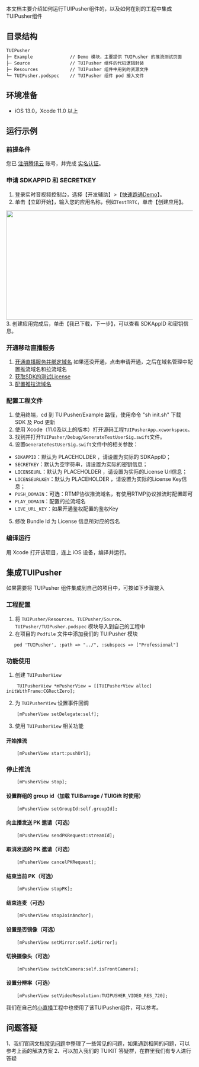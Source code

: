 本文档主要介绍如何运行TUIPusher组件的，以及如何在别的工程中集成TUIPusher组件

## 目录结构

```
TUIPusher
├─ Example              // Demo 模块，主要提供 TUIPusher 的推流测试页面
├─ Source               // TUIPusher 组件的代码逻辑封装
├─ Resources            // TUIPusher 组件中用到的资源文件
└─ TUIPusher.podspec    // TUIPusher 组件 pod 接入文件
```

## 环境准备
- iOS 13.0，Xcode 11.0 以上

## 运行示例

### 前提条件
您已 [注册腾讯云](https://cloud.tencent.com/document/product/378/17985) 账号，并完成 [实名认证](https://cloud.tencent.com/document/product/378/3629)。

### 申请 SDKAPPID 和 SECRETKEY
1. 登录实时音视频控制台，选择【开发辅助】>【[快速跑通Demo](https://console.cloud.tencent.com/trtc/quickstart)】。
2. 单击【立即开始】，输入您的应用名称，例如`TestTRTC`，单击【创建应用】。
<img src="https://main.qcloudimg.com/raw/169391f6711857dca6ed8cfce7b391bd.png" width="650" height="295"/>
3. 创建应用完成后，单击【我已下载，下一步】，可以查看 SDKAppID 和密钥信息。

### 开通移动直播服务
1. [开通直播服务并绑定域名](https://console.cloud.tencent.com/live/livestat) 如果还没开通，点击申请开通，之后在域名管理中配置推流域名和拉流域名
2. [获取SDK的测试License](https://console.cloud.tencent.com/live/license) 
3. [配置推拉流域名](https://console.cloud.tencent.com/live/domainmanage)

### 配置工程文件
1. 使用终端，cd 到 TUIPusher/Example 路径，使用命令 "sh init.sh" 下载 SDK 及 Pod 更新
2. 使用 Xcode（11.0及以上的版本）打开源码工程`TUIPusherApp.xcworkspace`。
3. 找到并打开`TUIPusher/Debug/GenerateTestUserSig.swift`文件。
4. 设置`GenerateTestUserSig.swift`文件中的相关参数：
  - `SDKAPPID`：默认为 PLACEHOLDER ，请设置为实际的 SDKAppID；
  - `SECRETKEY`：默认为空字符串，请设置为实际的密钥信息；
  - `LICENSEURL`：默认为 PLACEHOLDER ，请设置为实际的License Url信息；
  - `LICENSEURLKEY`：默认为 PLACEHOLDER ，请设置为实际的License Key信息；
  - `PUSH_DOMAIN`：可选：RTMP协议推流域名，有使用RTMP协议推流时配置即可
  - `PLAY_DOMAIN`：配置的拉流域名
  - `LIVE_URL_KEY`：如果开通鉴权配置的鉴权Key
5. 修改 Bundle Id 为 License 信息所对应的包名


### 编译运行
用 Xcode 打开该项目，连上 iOS 设备，编译并运行。


## 集成TUIPusher
如果需要将 TUIPusher 组件集成到自己的项目中，可按如下步骤接入

### 工程配置
1. 将 `TUIPusher/Resources`、`TUIPusher/Source`、`TUIPusher/TUIPusher.podspec` 模块导入到自己的工程中
2. 在项目的 `Podfile` 文件中添加我们的 TUIPusher 模块

```
   pod 'TUIPusher', :path => "../", :subspecs => ["Professional"]
```

### 功能使用
1. 创建 `TUIPusherView`

```
    TUIPusherView *mPusherView = [[TUIPusherView alloc] initWithFrame:CGRectZero];
```

2. 为 `TUIPusherView` 设置事件回调
```
    [mPusherView setDelegate:self];
```

3. 使用 `TUIPusherView` 相关功能

#### 开始推流
```
    [mPusherView start:pushUrl];
```

### 停止推流
```
    [mPusherView stop];
```

#### 设置群组的 group id（加载 TUIBarrage / TUIGift 时使用）
```
    [mPusherView setGroupId:self.groupId];
```

#### 向主播发送 PK 邀请（可选）
```
    [mPusherView sendPKRequest:streamId];
```

#### 取消发送的 PK 邀请（可选）
```
    [mPusherView cancelPKRequest];
```

#### 结束当前 PK（可选）
```
    [mPusherView stopPK];
```

#### 结束连麦（可选）
```
    [mPusherView stopJoinAnchor];
```

#### 设置是否镜像（可选）
```
    [mPusherView setMirror:self.isMirror];
```

#### 切换摄像头（可选）
```
    [mPusherView switchCamera:self.isFrontCamera];
```

#### 设置分辨率（可选）
```
    [mPusherView setVideoResolution:TUIPUSHER_VIDEO_RES_720];
```

我们在自己的[小直播](git地址)工程中也使用了该TUIPusher组件，可以参考。

## 问题答疑
1、我们官网文档[常见问题](https://cloud.tencent.com/document/product/454/7998)中整理了一些常见的问题，如果遇到相同的问题，可以参考上面的解决方案
2、可以加入我们的 TUIKIT 答疑群，在群里我们有专人进行答疑

